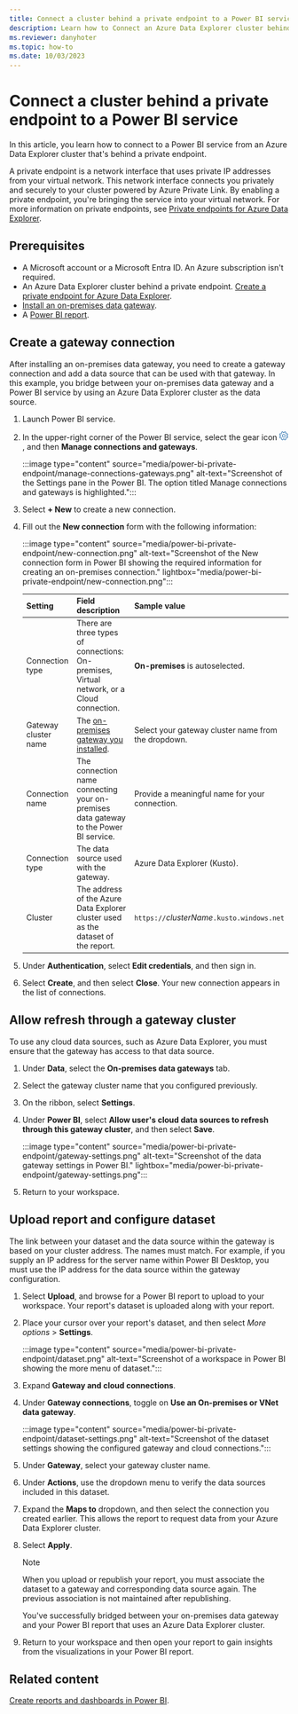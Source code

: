 ```yaml
---
title: Connect a cluster behind a private endpoint to a Power BI service
description: Learn how to Connect an Azure Data Explorer cluster behind a private endpoint to a Power BI service.
ms.reviewer: danyhoter
ms.topic: how-to
ms.date: 10/03/2023
---
```


# Connect a cluster behind a private endpoint to a Power BI service

In this article, you learn how to connect to a Power BI service from an Azure Data Explorer cluster that's behind a private endpoint.

A private endpoint is a network interface that uses private IP addresses from your virtual network. This network interface connects you privately and securely to your cluster powered by Azure Private Link. By enabling a private endpoint, you're bringing the service into your virtual network. For more information on private endpoints, see [Private endpoints for Azure Data Explorer](security-network-private-endpoint.md).

## Prerequisites

* A Microsoft account or a Microsoft Entra ID. An Azure subscription isn't required.
* An Azure Data Explorer cluster behind a private endpoint. [Create a private endpoint for Azure Data Explorer](security-network-private-endpoint-create.md).
* [Install an on-premises data gateway](/data-integration/gateway/service-gateway-install).
* A [Power BI report](power-bi-data-connector.md?tabs=connector).

## Create a gateway connection

After installing an on-premises data gateway, you need to create a gateway connection and add a data source that can be used with that gateway. In this example, you bridge between your on-premises data gateway and a Power BI service by using an Azure Data Explorer cluster as the data source.

1. Launch Power BI service.
1. In the upper-right corner of the Power BI service, select the gear icon ![Settings gear icon.](./media/power-bi-private-endpoint/settings.png), and then **Manage connections and gateways**.

    :::image type="content" source="media/power-bi-private-endpoint/manage-connections-gateways.png" alt-text="Screenshot of the Settings pane in the Power BI. The option titled Manage connections and gateways is highlighted.":::

1. Select **+ New** to create a new connection.
1. Fill out the **New connection** form with the following information:

    :::image type="content" source="media/power-bi-private-endpoint/new-connection.png" alt-text="Screenshot of the New connection form in Power BI showing the required information for creating an on-premises connection." lightbox="media/power-bi-private-endpoint/new-connection.png":::

    | Setting | Field description | Sample value |
    |---------|---------|--------|
    | Connection type| There are three types of connections: On-premises, Virtual network, or a Cloud connection.  | **On-premises** is autoselected. |
    | Gateway cluster name| The [on-premises gateway you installed](/data-integration/gateway/service-gateway-install). | Select your gateway cluster name from the dropdown.|
    | Connection name| The connection name connecting your on-premises data gateway to the Power BI service. | Provide a meaningful name for your connection. |
    | Connection type| The data source used with the gateway. | Azure Data Explorer (Kusto).|
    | Cluster| The address of the Azure Data Explorer cluster used as the dataset of the report. | `https://`*clusterName*`.kusto.windows.net` |

1. Under **Authentication**, select **Edit credentials**, and then sign in.
1. Select **Create**, and then select **Close**. Your new connection appears in the list of connections.

## Allow refresh through a gateway cluster

To use any cloud data sources, such as Azure Data Explorer, you must ensure that the gateway has access to that data source.

1. Under **Data**, select the **On-premises data gateways** tab.
1. Select the gateway cluster name that you configured previously.
1. On the ribbon, select **Settings**.
1. Under **Power BI**, select **Allow user's cloud data sources to refresh through this gateway cluster**, and then select **Save**.

    :::image type="content" source="media/power-bi-private-endpoint/gateway-settings.png" alt-text="Screenshot of the data gateway settings in Power BI." lightbox="media/power-bi-private-endpoint/gateway-settings.png":::

1. Return to your workspace.

## Upload report and configure dataset

The link between your dataset and the data source within the gateway is based on your cluster address. The names must match. For example, if you supply an IP address for the server name within Power BI Desktop, you must use the IP address for the data source within the gateway configuration.

1. Select **Upload**, and browse for a Power BI report to upload to your workspace. Your report's dataset is uploaded along with your report.
1. Place your cursor over your report's dataset, and then select *More options* > **Settings**.

    :::image type="content" source="media/power-bi-private-endpoint/dataset.png" alt-text="Screenshot of a workspace in Power BI showing the more menu of dataset.":::

1. Expand **Gateway and cloud connections**.
1. Under **Gateway connections**, toggle on **Use an On-premises or VNet data gateway**.

    :::image type="content" source="media/power-bi-private-endpoint/dataset-settings.png" alt-text="Screenshot of the dataset settings showing the configured gateway and cloud connections.":::

1. Under **Gateway**, select your gateway cluster name.
1. Under **Actions**, use the dropdown menu to verify the data sources included in this dataset.
1. Expand the **Maps to** dropdown, and then select the connection you created earlier. This allows the report to request data from your Azure Data Explorer cluster.
1. Select **Apply**.

    > [!NOTE]
    > When you upload or republish your report, you must associate the dataset to a gateway and corresponding data source again. The previous association is not maintained after republishing.

    You've successfully bridged between your on-premises data gateway and your Power BI report that uses an Azure Data Explorer cluster.

1. Return to your workspace and then open your report to gain insights from the visualizations in your Power BI report.

## Related content

[Create reports and dashboards in Power BI](/power-bi/create-reports/).
